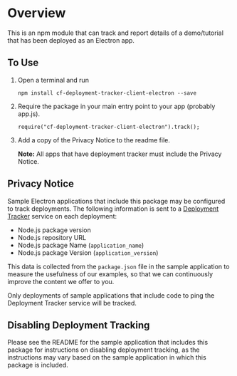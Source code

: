 # Overview

This is an npm module that can track and report details of a demo/tutorial that has been deployed as an Electron app.

## To Use

1. Open a terminal and run  
   ```
   npm install cf-deployment-tracker-client-electron --save
   ```
2. Require the package in your main entry point to your app (probably app.js).  
    ```
    require("cf-deployment-tracker-client-electron").track();
    ```
3. Add a copy of the Privacy Notice to the readme file. 

   **Note:** All apps that have deployment tracker must include the Privacy Notice.

## Privacy Notice

Sample Electron applications that include this package may be configured to track deployments. 
The following information is sent to a [Deployment Tracker](https://github.com/IBM-Bluemix/cf-deployment-tracker-service) service on each 
deployment:

* Node.js package version
* Node.js repository URL
* Node.js package Name (`application_name`)
* Node.js package Version (`application_version`)

This data is collected from the `package.json` file in the sample application to measure the usefulness 
of our examples, so that we can continuously improve the content we offer to you. 

Only deployments of sample applications that include code to ping the Deployment Tracker service will be tracked.

## Disabling Deployment Tracking

Please see the README for the sample application that includes this package for instructions on disabling 
deployment tracking, as the instructions may vary based on the sample application in which this package is 
included.
